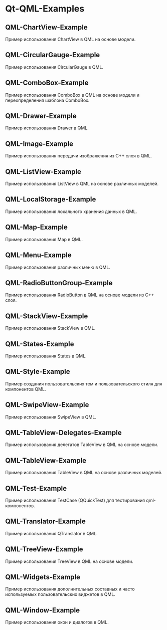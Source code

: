 # Qt-QML-Examples

## QML-ChartView-Example

Пример использования ChartView в QML на основе модели.

## QML-CircularGauge-Example

Пример использования CircularGauge в QML.

## QML-ComboBox-Example

Пример использования ComboBox в QML на основе модели и переопределения шаблона ComboBox.

## QML-Drawer-Example

Пример использования Drawer в QML.

## QML-Image-Example

Пример использования передачи изображения из C++ слоя в QML.

## QML-ListView-Example

Пример использования ListView в QML на основе различных моделей.

## QML-LocalStorage-Example

Пример использования локального хранения данных в QML.

## QML-Map-Example

Пример использования Map в QML.

## QML-Menu-Example

Пример использования различных меню в QML.

## QML-RadioButtonGroup-Example

Пример использования RadioButton в QML на основе модели из C++ слоя.

## QML-StackView-Example

Пример использования StackView в QML.

## QML-States-Example

Пример использования States в QML.

## QML-Style-Example

Пример создания пользовательских тем и пользовательского стиля для компонентов QML.

## QML-SwipeView-Example

Пример использования SwipeView в QML.

## QML-TableView-Delegates-Example

Пример использования делегатов TableView в QML на основе модели.

## QML-TableView-Example

Пример использования TableView в QML на основе различных моделей.

## QML-Test-Example

Пример использования TestCase (QQuickTest) для тестирования qml-компонентов.

## QML-Translator-Example

Пример использования QTranslator в QML.

## QML-TreeView-Example

Пример использования TreeView в QML на основе модели.

## QML-Widgets-Example

Пример использования дополнительных составных и часто используемых пользовательских виджетов в QML.

## QML-Window-Example

Пример использования окон и диалогов в QML.